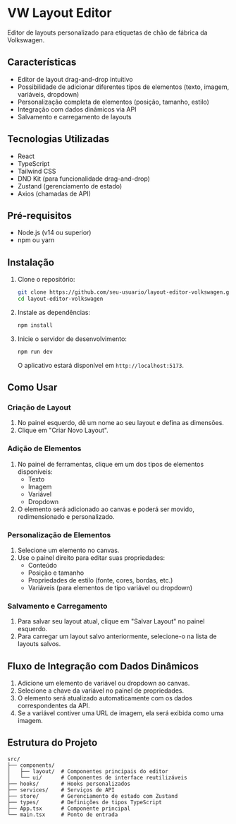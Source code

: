 # VW Layout Editor

Editor de layouts personalizado para etiquetas de chão de fábrica da Volkswagen.

## Características

- Editor de layout drag-and-drop intuitivo
- Possibilidade de adicionar diferentes tipos de elementos (texto, imagem, variáveis, dropdown)
- Personalização completa de elementos (posição, tamanho, estilo)
- Integração com dados dinâmicos via API
- Salvamento e carregamento de layouts

## Tecnologias Utilizadas

- React
- TypeScript
- Tailwind CSS
- DND Kit (para funcionalidade drag-and-drop)
- Zustand (gerenciamento de estado)
- Axios (chamadas de API)

## Pré-requisitos

- Node.js (v14 ou superior)
- npm ou yarn

## Instalação

1. Clone o repositório:
   ```sh
   git clone https://github.com/seu-usuario/layout-editor-volkswagen.git
   cd layout-editor-volkswagen
   ```
2. Instale as dependências:
   ```sh
   npm install
   ```
3. Inicie o servidor de desenvolvimento:
   ```sh
   npm run dev
   ```
   O aplicativo estará disponível em `http://localhost:5173`.

## Como Usar

### Criação de Layout

1. No painel esquerdo, dê um nome ao seu layout e defina as dimensões.
2. Clique em "Criar Novo Layout".

### Adição de Elementos

1. No painel de ferramentas, clique em um dos tipos de elementos disponíveis:
   - Texto
   - Imagem
   - Variável
   - Dropdown
2. O elemento será adicionado ao canvas e poderá ser movido, redimensionado e personalizado.

### Personalização de Elementos

1. Selecione um elemento no canvas.
2. Use o painel direito para editar suas propriedades:
   - Conteúdo
   - Posição e tamanho
   - Propriedades de estilo (fonte, cores, bordas, etc.)
   - Variáveis (para elementos de tipo variável ou dropdown)

### Salvamento e Carregamento

1. Para salvar seu layout atual, clique em "Salvar Layout" no painel esquerdo.
2. Para carregar um layout salvo anteriormente, selecione-o na lista de layouts salvos.

## Fluxo de Integração com Dados Dinâmicos

1. Adicione um elemento de variável ou dropdown ao canvas.
2. Selecione a chave da variável no painel de propriedades.
3. O elemento será atualizado automaticamente com os dados correspondentes da API.
4. Se a variável contiver uma URL de imagem, ela será exibida como uma imagem.

## Estrutura do Projeto

```
src/
├── components/
│   ├── layout/  # Componentes principais do editor
│   └── ui/      # Componentes de interface reutilizáveis
├── hooks/       # Hooks personalizados
├── services/    # Serviços de API
├── store/       # Gerenciamento de estado com Zustand
├── types/       # Definições de tipos TypeScript
├── App.tsx      # Componente principal
└── main.tsx     # Ponto de entrada
```

